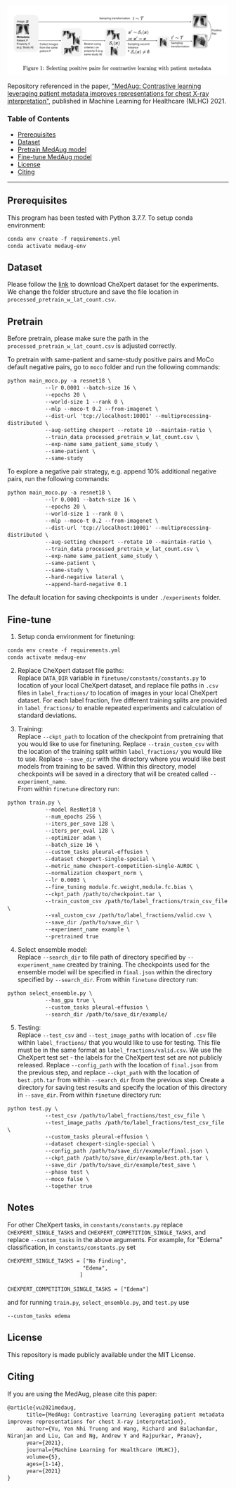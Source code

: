 ![LOGO](medAug.png)

Repository referenced in the paper, ["MedAug: Contrastive learning leveraging patient metadata improves representations for chest X-ray interpretation"](https://static1.squarespace.com/static/59d5ac1780bd5ef9c396eda6/t/60fb3dd3fb74307c30c8c8bb/1627078099618/Camera_Ready_Paper.pdf), published in Machine Learning for Healthcare (MLHC) 2021.

### Table of Contents

- [Prerequisites](#prereqs)
- [Dataset](#dataset)
- [Pretrain MedAug model](#pretrain)
- [Fine-tune MedAug model](#fine-tune)
- [License](#license)
- [Citing](#citing)

---

<a name="prereqs"></a>

## Prerequisites

This program has been tested with Python 3.7.7.  To setup conda environment:
```
conda env create -f requirements.yml
conda activate medaug-env
```
<!-- Before starting, please create and activate a virutal environment, then install the repo Python requirements. To create a conda environment and install with pip,  please use the following commands:
```
conda create -n MedAug python=3.7.7
conda activate MedAug
pip install -r requirements.txt
``` -->
<!-- Alternatively, install the repo Python requirements using [poetry](https://python-poetry.org/docs/).  First point to the location of python 3.7.7, then go to the directory where `.toml` file is located to install the required packages and start the virtual environment. Specifically run the following commands:

```
poetry env use /path/to/python3.7.7
poetry install
poetry shell
``` -->

<a name="dataset"></a>

## Dataset

Please follow the [link](https://stanfordmlgroup.github.io/competitions/chexpert/) to download CheXpert dataset for the experiments.  We change the folder structure and save the file location in `processed_pretrain_w_lat_count.csv`.

<a name="pretrain"></a>

## Pretrain

Before pretrain, please make sure the path in the `processed_pretrain_w_lat_count.csv` is adjusted correctly.  

To pretrain with same-patient and same-study positive pairs and MoCo default negative pairs, go to `moco` folder and run the following commands: 

```
python main_moco.py -a resnet18 \
            --lr 0.0001 --batch-size 16 \
            --epochs 20 \
            --world-size 1 --rank 0 \
            --mlp --moco-t 0.2 --from-imagenet \
            --dist-url 'tcp://localhost:10001' --multiprocessing-distributed \
            --aug-setting chexpert --rotate 10 --maintain-ratio \
            --train_data processed_pretrain_w_lat_count.csv \
            --exp-name same_patient_same_study \
            --same-patient \
            --same-study

```

To explore a negative pair strategy, e.g. append 10\% additional negative pairs, run the following commands:

```
python main_moco.py -a resnet18 \
            --lr 0.0001 --batch-size 16 \
            --epochs 20 \
            --world-size 1 --rank 0 \
            --mlp --moco-t 0.2 --from-imagenet \
            --dist-url 'tcp://localhost:10001' --multiprocessing-distributed \
            --aug-setting chexpert --rotate 10 --maintain-ratio \
            --train_data processed_pretrain_w_lat_count.csv \
            --exp-name same_patient_same_study \
            --same-patient \
            --same-study \
            --hard-negative lateral \
            --append-hard-negative 0.1

```

The default location for saving checkpoints is under `./experiments` folder.



<a name="fine-tune"></a>

## Fine-tune
1. Setup conda environment for finetuning:
```
conda env create -f requirements.yml
conda activate medaug-env
```


2. Replace CheXpert dataset file paths:<br />
Replace `DATA_DIR` variable in `finetune/constants/constants.py` to location of 
your local CheXpert dataset, and replace file paths in `.csv` files in `label_fractions/` to 
location of images in your local CheXpert dataset. For each label fraction, five different training splits are provided in `label_fractions/` to enable repeated experiments and calculation of standard deviations.


3. Training:<br />
Replace `--ckpt_path` to location of the checkpoint from pretraining that you would like to use for finetuning. Replace `--train_custom_csv` with the location of the training split within `label_fractions/` you would like to use. Replace `--save_dir` with the directory where you would like best models from training to be saved. Within this directory, model checkpoints will be saved in a directory that will be created called `--experiment_name`.<br />
From within `finetune` directory run:
```
python train.py \
            --model ResNet18 \
            --num_epochs 256 \
            --iters_per_save 128 \
            --iters_per_eval 128 \
            --optimizer adam \
            --batch_size 16 \
            --custom_tasks pleural-effusion \
            --dataset chexpert-single-special \
            --metric_name chexpert-competition-single-AUROC \
            --normalization chexpert_norm \
            --lr 0.0003 \
            --fine_tuning module.fc.weight,module.fc.bias \
            --ckpt_path /path/to/checkpoint.tar \
            --train_custom_csv /path/to/label_fractions/train_csv_file \
            --val_custom_csv /path/to/label_fractions/valid.csv \
            --save_dir /path/to/save_dir \
            --experiment_name example \
            --pretrained true
```


4. Select ensemble model:<br />
Replace `--search_dir` to file path of directory specified by `--experiment_name` created by training. The checkpoints used for the ensemble model will be specified in `final.json` within the directory specified by `--search_dir`. From within `finetune` directory run:
```
python select_ensemble.py \
            --has_gpu true \
            --custom_tasks pleural-effusion \
            --search_dir /path/to/save_dir/example/
```


5. Testing:<br />
Replace `--test_csv` and `--test_image_paths` with location of `.csv` file within `label_fractions/` that you would like to use for testing. This file must be in the same format as `label_fractions/valid.csv`. We use the CheXpert test set - the labels for the CheXpert test set are not publicly released. Replace `--config_path` with the location of `final.json` from the previous step, and replace `--ckpt_path` with the location of `best.pth.tar` from within `--search_dir` from the previous step. Create a directory for saving test results and specify the location of this directory in `--save_dir`. From within `finetune` directory run:
```
python test.py \
            --test_csv /path/to/label_fractions/test_csv_file \
            --test_image_paths /path/to/label_fractions/test_csv_file \
            --custom_tasks pleural-effusion \
            --dataset chexpert-single-special \
            --config_path /path/to/save_dir/example/final.json \
            --ckpt_path /path/to/save_dir/example/best.pth.tar \
            --save_dir /path/to/save_dir/example/test_save \
            --phase test \
            --moco false \
            --together true
```
<!-- 
## Other Optional Arguments

--
-- -->

## Notes
For other CheXpert tasks, in `constants/constants.py` replace `CHEXPERT_SINGLE_TASKS` and `CHEXPERT_COMPETITION_SINGLE_TASKS`, and replace `--custom_tasks` in the above arguments. For example, for "Edema" classification, in `constants/constants.py` set
 ```
 CHEXPERT_SINGLE_TASKS = ["No Finding",
                         "Edema",
                        ]

CHEXPERT_COMPETITION_SINGLE_TASKS = ["Edema"]
 ``` 
 and for running `train.py`, `select_ensemble.py`, and `test.py` use
```
--custom_tasks edema
```

<a name="license"></a>

## License

This repository is made publicly available under the MIT License.

<a name="citing"></a>

## Citing

If you are using the MedAug, please cite this paper:
```
@article{vu2021medaug,
      title={MedAug: Contrastive learning leveraging patient metadata improves representations for chest X-ray interpretation}, 
      author={Vu, Yen Nhi Truong and Wang, Richard and Balachandar, Niranjan and Liu, Can and Ng, Andrew Y and Rajpurkar, Pranav},
      year={2021},
      journal={Machine Learning for Healthcare (MLHC)},
      volume={5},
      ages={1-14},
      year={2021}
}
```

